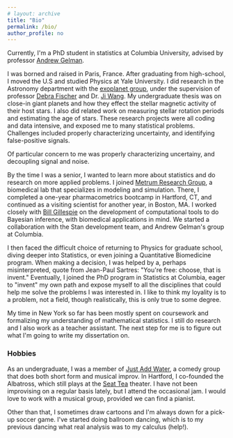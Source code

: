 ```yaml
---
# layout: archive
title: "Bio"
permalink: /bio/
author_profile: no
---
```


Currently, I'm a PhD student in statistics at Columbia University,
advised by professor [Andrew Gelman](http://www.stat.columbia.edu/~gelman/).

I was borned and raised in Paris, France. After graduating from high-school,
I moved the U.S and studied Physics at Yale University.
I did research in the Astronomy department with the
[exoplanet group](http://exoplanets.astro.yale.edu/), under the supervision
of professor [Debra Fischer](http://exoplanets.astro.yale.edu/people/dfischer.php)
and Dr. [Ji Wang](https://www.asc.ohio-state.edu/wang.12220/).
My undergraduate thesis was on close-in giant planets and how they effect the
stellar magnetic activity of their host stars.
I also did related work on measuring stellar rotation periods and estimating
the age of stars.
These research projects were all coding and data intensive,
and exposed me to many statistical problems.
Challenges included properly characterizing uncertainty,
and identifying false-positive signals.

Of particular concern to me was properly characterizing uncertainy, and decoupling
signal and noise.

By the time I was a senior, I wanted to learn more about statistics and
do research on more applied problems. 
I joined [Metrum Research Group](https://metrumrg.com/),
a biomedical lab that specializes in modeling and simulation.
There, I completed a one-year pharmacometrics bootcamp in Hartford, CT,
and continued as a visiting scientist for another year, in Boston, MA.
I worked closely with [Bill Gillespie](https://metrumrg.com/team_member/william-r-gillespie-ph-d/)
on the development of computational tools to do Bayesian inference, with biomedical applications in mind.
We started a collaboration with the Stan development team, and Andrew Gelman's group
at Columbia.

I then faced the difficult choice of returning to Physics for graduate school,
diving deeper into Statistics, or even joining a Quantitative Biomedicine program.
When making a decision, I was helped by a, perhaps misinterpreted, quote from Jean-Paul Sartres:
"You're free: choose, that is invent." Eventually, I joined the PhD program in Statistics
at Columbia, 
eager to "invent" my own path and expose myself to all the disciplines
that could help me solve the problems I was interested in.
I like to think my loyality is to a problem, not a field, though realistically,
this is only true to some degree.

My time in New York so far has been mostly spent on coursework and formalizing my understanding
of mathematical statistics. I still do research and I also work as a teacher assistant.
The next step for me is to figure out what I'm going to write my dissertation on.

### Hobbies
As an undergraduate, I was a member of [Just Add Water](http://www.justaddwateryale.com/),
a comedy group that does both short form and musical improv.
In Hartford, I co-founded the Albatross, which still plays at the [Seat Tea](https://seateaimprov.com/) theater.
I have not been improvising on a regular basis lately, but I attend the occasional jam.
I would love to work with a musical group, provided we can find a pianist.

Other than that, I sometimes draw cartoons and I'm always down for a pick-up soccer game. 
I've started doing ballroom dancing, which
is to my previous dancing what real analysis was to my calculus (help!).
